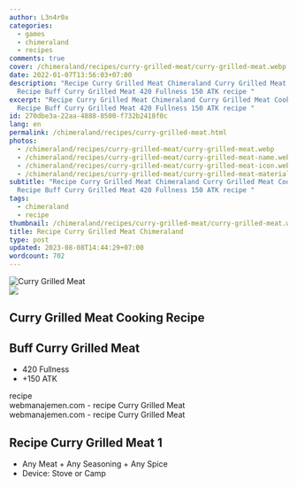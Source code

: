 ```yaml
---
author: L3n4r0x
categories:
  - games
  - chimeraland
  - recipes
comments: true
cover: /chimeraland/recipes/curry-grilled-meat/curry-grilled-meat.webp
date: 2022-01-07T13:56:03+07:00
description: "Recipe Curry Grilled Meat Chimeraland Curry Grilled Meat Cooking
  Recipe Buff Curry Grilled Meat 420 Fullness 150 ATK recipe "
excerpt: "Recipe Curry Grilled Meat Chimeraland Curry Grilled Meat Cooking
  Recipe Buff Curry Grilled Meat 420 Fullness 150 ATK recipe "
id: 270dbe3a-22aa-4888-8500-f732b2418f0c
lang: en
permalink: /chimeraland/recipes/curry-grilled-meat.html
photos:
  - /chimeraland/recipes/curry-grilled-meat/curry-grilled-meat.webp
  - /chimeraland/recipes/curry-grilled-meat/curry-grilled-meat-name.webp
  - /chimeraland/recipes/curry-grilled-meat/curry-grilled-meat-icon.webp
  - /chimeraland/recipes/curry-grilled-meat/curry-grilled-meat-material.webp
subtitle: "Recipe Curry Grilled Meat Chimeraland Curry Grilled Meat Cooking
  Recipe Buff Curry Grilled Meat 420 Fullness 150 ATK recipe "
tags:
  - chimeraland
  - recipe
thumbnail: /chimeraland/recipes/curry-grilled-meat/curry-grilled-meat.webp
title: Recipe Curry Grilled Meat Chimeraland
type: post
updated: 2023-08-08T14:44:29+07:00
wordcount: 702
---
```


<link
  rel="stylesheet"
  href="https://rawcdn.githack.com/dimaslanjaka/Web-Manajemen/870a349/css/bootstrap-5-3-0-alpha3-wrapper.css"
/>
<section id="bootstrap-wrapper">
  <div data-bs-theme="dark">
    <div class="card mb-2">
      <div class="card-body">
        <div class="row g-0">
          <div class="col-sm-4 position-relative mb-2">
            <img
              src="https://www.webmanajemen.com/chimeraland/recipes/curry-grilled-meat/curry-grilled-meat-material.webp"
              class="card-img fit-cover w-100 h-100"
              alt="Curry Grilled Meat"
              data-fancybox="true"
            />
          </div>
          <div class="col-sm-8 mb-2">
            <div class="card-body">
              <div class="d-flex flex-row align-items-center mb-3">
                <img
                  class="d-inline-block me-2"
                  src="https://www.webmanajemen.com/chimeraland/recipes/curry-grilled-meat/curry-grilled-meat-icon.webp"
                  width="auto"
                  height="auto"
                  style="vertical-align: middle"
                />
                <h2 class="fs-5">Curry Grilled Meat Cooking Recipe</h2>
              </div>
              <h2 class="card-title fs-5">Buff Curry Grilled Meat</h2>
              <div class="card-text">
                <ul>
                  <li>420 Fullness</li>
                  <li>+150 ATK</li>
                </ul>
              </div>
              <span class="badge rounded-pill">recipe</span>
            </div>
            <div class="card-footer text-end text-muted mt-auto">
              webmanajemen.com - recipe Curry Grilled Meat
            </div>
          </div>
        </div>
      </div>
      <div class="card-footer text-end text-muted">
        webmanajemen.com - recipe Curry Grilled Meat
      </div>
    </div>
    <div class="row mb-2">
      <div class="col-12 col-lg-6 recipe-item mb-2">
        <div class="card">
          <div class="card-body">
            <h2 class="card-title fs-5">Recipe Curry Grilled Meat 1</h2>
            <div class="card-text">
              <ul>
                <li>
                  Any Meat<span> + </span>Any Seasoning<span> + </span>Any Spice
                </li>
                <li>Device: Stove or Camp</li>
              </ul>
            </div>
          </div>
        </div>
      </div>
    </div>
  </div>
</section>